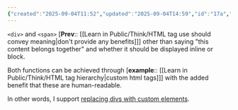 ```yaml
---
{"created":"2025-09-04T11:52","updated":"2025-09-04T14:59","id":"17a","dg-permalink":"17a-div-span","dg-publish":true,"dg-path":"Think/Prefer div and span as last resort.md","permalink":"/17a-div-span/","dgPassFrontmatter":true,"noteIcon":"1"}
---
```


`<div>` and `<span>` [**Prev**:: [[Learn in Public/Think/HTML tag use should convey meaning\|don't provide any benefits]]] other than saying "this content belongs together" and whether it should be displayed inline or block. 

Both functions can be achieved through [**example**:: [[Learn in Public/Think/HTML tag hierarchy\|custom html tags]]] with the added benefit that these are human-readable. 

In other words, I support [replacing divs with custom elements](https://matthewjamestaylor.com/div-custom-elements).  